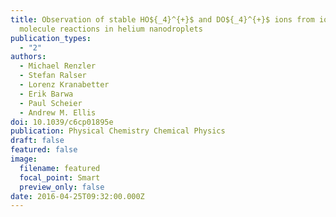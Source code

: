 ```yaml
---
title: Observation of stable HO${_4}^{+}$ and DO${_4}^{+}$ ions from ion -
  molecule reactions in helium nanodroplets
publication_types:
  - "2"
authors:
  - Michael Renzler
  - Stefan Ralser
  - Lorenz Kranabetter
  - Erik Barwa
  - Paul Scheier
  - Andrew M. Ellis
doi: 10.1039/c6cp01895e
publication: Physical Chemistry Chemical Physics
draft: false
featured: false
image:
  filename: featured
  focal_point: Smart
  preview_only: false
date: 2016-04-25T09:32:00.000Z
---
```

